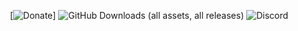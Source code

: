 ![]()
[![Donate](https://img.shields.io/static/v1?label=enjoying%20the%20mod?%20&style=for-the-badge&message=DONATE&logo=paypal&labelColor=orange&color=darkorange)]
![GitHub Downloads (all assets, all releases)](https://img.shields.io/github/downloads/:user/:repo/total) ![Discord](https://img.shields.io/discord/858390516223311922)


